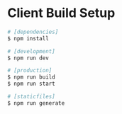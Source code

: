 # Client Build Setup

```bash
# [dependencies]
$ npm install

# [development]
$ npm run dev

# [production]
$ npm run build
$ npm run start

# [staticfiles]
$ npm run generate
```
